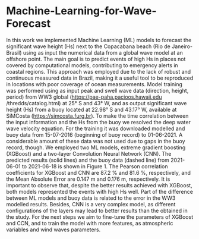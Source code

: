 # Machine-Learning-for-Wave-Forecast

In this work we implemented Machine Learning (ML) models to forecast the significant wave height (Hs) next to the Copacabana beach (Rio de Janeiro-Brasil) using as input the numerical data from a global wave model at an offshore point. The main goal is to predict events of high Hs in places not covered by computational models, contributing to emergency alerts in coastal regions. This approach was employed due to the lack of robust and continuous measured data in Brazil, making it a useful tool to be reproduced in locations with poor coverage of ocean measurements. 
Model training was performed using as input peak and swell wave data (direction, height, period) from WW3 global (https://pae-paha.pacioos.hawaii.edu /thredds/catalog.html) at 25° S and 43° W, and as output significant wave height (Hs) from a buoy located at 22.98° S and 43.17° W, available at SiMCosta (https://simcosta.furg.br). To make the time correlation between the input information and the Hs from the buoy we resolved the deep water wave velocity equation. For the training it was downloaded modelled and buoy data from 15-07-2016 (beginning of buoy record) to 01-06-2021. A considerable amount of these data was not used due to gaps in the buoy record, though.
We employed two ML models, extreme gradient boosting (XGBoost) and a two-layer Convolution Neural Network (CNN). The predicted results (solid lines) and the buoy data (dashed line) from 2021-06-01 to 2021-06-18 is shown in Figure 1. The Pearson correlation coefficients for XGBoost and CNN are 87.2 % and 81.6 %, respectively, and the Mean Absolute Error are 0.147 m and 0.176 m, respectively. It is important to observe that, despite the better results achieved with XGBoost, both models represented the events with high Hs well. Part of the difference between ML models and buoy data is related to the error in the WW3 modelled results. Besides, CNN is a very complex model, as different configurations of the layers may lead to better results than the obtained in the study. For the next steps we aim to fine-tune the parameters of XGBoost and CCN, and to train the model with more features, as atmospheric variables and wind waves parameters. 

